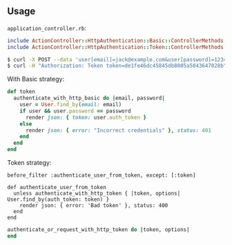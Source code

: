 ## Usage

```application_controller.rb```:
```ruby
include ActionController::HttpAuthentication::Basic::ControllerMethods
include ActionController::HttpAuthentication::Token::ControllerMethods
```

```sh
$ curl -X POST --data 'user[email]=jack@example.com&user[password]=12345678'  http://localhost:3000/api/v1/sessions -v
$ curl -H "Authorization: Token token=de1fe46dc45845db8005a5043647028b" http://localhost:3000/api/v1/users/
```

With Basic strategy:
```ruby
def token
  authenticate_with_http_basic do |email, password|
    user = User.find_by(email: email)
    if user && user.password == password
      render json: { token: user.auth_token }
    else
      render json: { error: "Incorrect credentials" }, status: 401
    end
  end
end
```

Token strategy:
```ruy
before_filter :authenticate_user_from_token, except: [:token]

def authenticate_user_from_token
  unless authenticate_with_http_token { |token, options| User.find_by(auth_token: token) }
    render json: { error: 'Bad token' }, status: 400
  end
end
```



```ruby
authenticate_or_request_with_http_token do |token, options|
end
```
